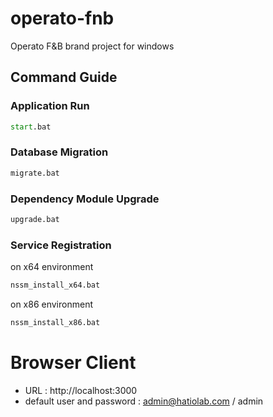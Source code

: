 # operato-fnb
Operato F&B brand project for windows 

## Command Guide

### Application Run

```cmd
start.bat
```

### Database Migration

```cmd
migrate.bat
```

### Dependency Module Upgrade
```cmd
upgrade.bat
```

### Service Registration
on x64 environment
```cmd
nssm_install_x64.bat
```
on x86 environment
```cmd
nssm_install_x86.bat
```

# Browser Client

- URL : http://localhost:3000
- default user and password : admin@hatiolab.com / admin
